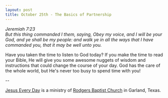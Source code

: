 ```yaml
---
layout: post
title: October 25th - The Basics of Partnership
---
```


_Jeremiah 7:23  
But this thing commanded I them, saying, Obey my voice, and I will
be your God, and ye shall be my people: and walk ye in all the ways
that I have commanded you, that it may be well unto you._

Have you taken the time to listen to God today? If you make the
time to read your Bible, He will give you some awesome nuggets of
wisdom and instructions that could change the course of your day. God
has the care of the whole world, but He's never too busy to spend time
with you!

 --

<a href=http://jesuseveryday.net>Jesus Every Day</a> is a ministry of <a href=http://rodgersbaptist.net>Rodgers Baptist Church</a> in Garland, Texas.
